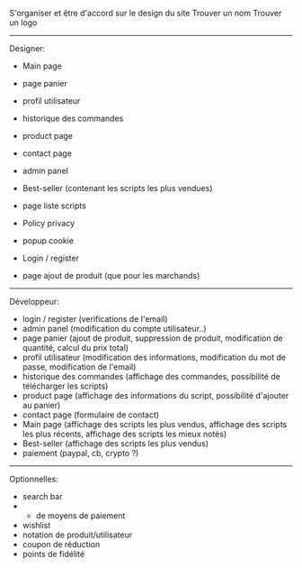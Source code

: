 S'organiser et être d'accord sur le design du site
Trouver un nom
Trouver un logo

-----
Designer:
- Main page

- page panier
- profil utilisateur
- historique des commandes
- product page
- contact page
- admin panel
- Best-seller (contenant les scripts les plus vendues)
- page liste scripts
- Policy privacy
- popup cookie
- Login / register
- page ajout de produit (que pour les marchands)

-----
Développeur:
- login / register (verifications de l'email)
- admin panel (modification du compte utilisateur..)
- page panier (ajout de produit, suppression de produit, modification de quantité, calcul du prix total)
- profil utilisateur (modification des informations, modification du mot de passe, modification de l'email)
- historique des commandes (affichage des commandes, possibilité de télécharger les scripts)
- product page (affichage des informations du script, possibilité d'ajouter au panier)
- contact page (formulaire de contact)
- Main page (affichage des scripts les plus vendus, affichage des scripts les plus récents, affichage des scripts les mieux notés)
- Best-seller (affichage des scripts les plus vendus)
- paiement (paypal, cb, crypto ?)

-----
Optionnelles:

- search bar 
- + de moyens de paiement
- wishlist
- notation de produit/utilisateur
- coupon de réduction
- points de fidélité